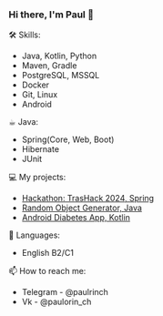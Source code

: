 ### Hi there, I'm Paul 👋

<!--
**Paulorin/Paulorin** is a ✨ _special_ ✨ repository because its `README.md` (this file) appears on your GitHub profile.
Here are some ideas to get you started:
-->
<!--
- 🔭 I’m currently working on ...
- 🌱 I’m currently learning ...
- 👯 I’m looking to collaborate on ...
- 🤔 I’m looking for help with ...
...
-->
🛠 Skills:
- Java, Kotlin, Python
- Maven, Gradle
- PostgreSQL, MSSQL
- Docker
- Git, Linux
- Android

☕︎ Java:
- Spring(Core, Web, Boot)
- Hibernate
- JUnit

💻 My projects:
- [Hackathon: TrasHack 2024, Spring](https://github.com/GreenCatsTeam/hackathon-2024)
- [Random Object Generator, Java](https://github.com/Paulorin/fieldsetter/tree/branch3)
- [Android Diabetes App, Kotlin](https://github.com/Paulorin/DiabetesApp/tree/main)

💬 Languages:
- English B2/C1

📫 How to reach me: 
- Telegram - @paulrinch
- Vk - @paulorin_ch
